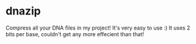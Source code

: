 # dnazip
Compress all your DNA files in my project! It's very easy to use :)
It uses 2 bits per base, couldn't get any more effecient than that!